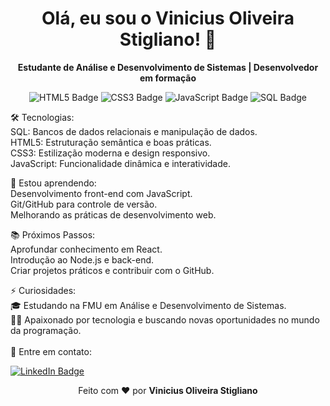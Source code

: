 <h1 align="center">Olá, eu sou o Vinicius Oliveira Stigliano! 👋</h1> <p align="center"> <strong>Estudante de Análise e Desenvolvimento de Sistemas | Desenvolvedor em formação</strong> </p> <p align="center"> <img src="https://img.shields.io/badge/HTML5-E34F26?style=for-the-badge&logo=html5&logoColor=white" alt="HTML5 Badge" /> <img src="https://img.shields.io/badge/CSS3-1572B6?style=for-the-badge&logo=css3&logoColor=white" alt="CSS3 Badge" /> <img src="https://img.shields.io/badge/JavaScript-F7DF1E?style=for-the-badge&logo=javascript&logoColor=black" alt="JavaScript Badge" /> <img src="https://img.shields.io/badge/SQL-4479A1?style=for-the-badge&logo=postgresql&logoColor=white" alt="SQL Badge" /> </p>

🛠 Tecnologias: </br>
SQL: Bancos de dados relacionais e manipulação de dados. </br>
HTML5: Estruturação semântica e boas práticas.</br>
CSS3: Estilização moderna e design responsivo.</br>
JavaScript: Funcionalidade dinâmica e interatividade.</br>

🚀 Estou aprendendo: </br>
Desenvolvimento front-end com JavaScript. </br>
Git/GitHub para controle de versão. </br>
Melhorando as práticas de desenvolvimento web. </br>

📚 Próximos Passos: </br>
Aprofundar conhecimento em React. </br>
Introdução ao Node.js e back-end. </br>
Criar projetos práticos e contribuir com o GitHub. </br>

⚡ Curiosidades: </br>
🎓 Estudando na FMU em Análise e Desenvolvimento de Sistemas. </br>
👨‍💻 Apaixonado por tecnologia e buscando novas oportunidades no mundo da programação. </br> </br>
💬 Entre em contato:
<p align="left"> <a href="https://www.linkedin.com/in/vinicius-stigliano/" target="_blank"> <img src="https://img.shields.io/badge/LinkedIn-blue?style=flat-square&logo=linkedin&logoColor=white" alt="LinkedIn Badge" /> </a></p>
<p align="center"> Feito com ❤️ por <strong>Vinicius Oliveira Stigliano</strong> </p>
